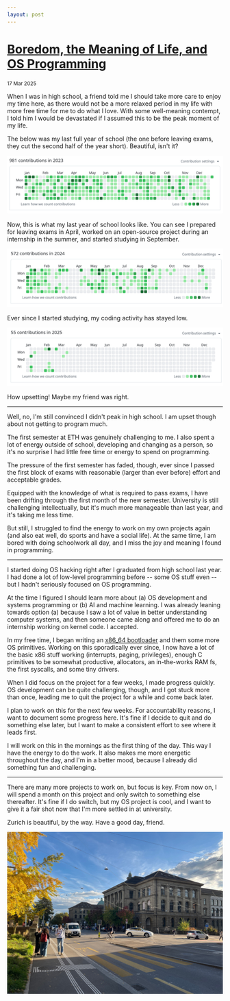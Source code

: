 ```yaml
---
layout: post
---
```


<h1 class="post-title">
    <a href="/boredom-and-meaning.html">Boredom, the Meaning of Life, and OS Programming</a>
</h1>

<small>
    <time datetime="2025-03-17">17 Mar 2025</time>
</small>

When I was in high school, a friend told me I should take more
care to enjoy my time here, as there would not be a more relaxed
period in my life with more free time for me to do what I love.
With some well-meaning contempt, I told him I would be devastated
if I assumed this to be the peak moment of my life.

The below was my last full year of school (the one before leaving exams, they cut the second half of the year short). Beautiful, isn't it?

![GitHub activity graph showing almost daily contributions throughout 2023](/public/figures/2023-git-activity.png)

Now, this is what my last year of school looks like. You can see
I prepared for leaving exams in April, worked on an open-source
project during an internship in the summer, and started studying in
September.

![GitHub activity graph showing alternating high and low activity throughout 2024](/public/figures/2024-git-activity.png)


Ever since I started studying, my coding activity has stayed low.

![GitHub activity graph showing almost no contributions since the start of 2025](/public/figures/2025-git-activity.png)

How upsetting! Maybe my friend was right.

---

Well, no, I'm still convinced I didn't peak in high school. I am
upset though about not getting to program much.

The first semester at ETH was genuinely challenging to me. I
also spent a lot of energy outside of school, developing and
changing as a person, so it's no surprise I had little free
time or energy to spend on programming.

The pressure of the first semester has faded, though, ever since
I passed the first block of exams with reasonable (larger
than ever before) effort and acceptable grades.

Equipped with the knowledge of what is required to pass exams, I
have been drifting through the first month of the new semester.
University is still challenging intellectually, but it's much more
manageable than last year, and it's taking me less time.

But still, I struggled to find the energy to work on my own
projects again (and also eat well, do sports and have a social
life). At the same time, I am bored with doing schoolwork all day,
and I miss the joy and meaning I found in programming.

---

I started doing OS hacking right after I graduated from high school
last year. I had done a lot of low-level programming before -- some
OS stuff even -- but I hadn't seriously focused on OS programming.

At the time I figured I should learn more about (a) OS development and
systems programming or (b) AI and machine learning. I was already
leaning towards option (a) because I saw a lot of value in better
understanding computer systems, and then someone came along and
offered me to do an internship working on kernel code. I accepted.

In my free time, I began writing an [x86\_64 bootloader](/setting-up-an-x86-cpu.html)
and them some more OS primitives. Working on this sporadically
ever since, I now have a lot of the basic x86 stuff working
(interrupts, paging, privileges), enough C primitives to be
somewhat productive, allocators, an in-the-works RAM fs, the
first syscalls, and some tiny drivers.

When I did focus on the project for a few weeks, I made progress
quickly. OS development can be quite challenging, though, and
I got stuck more than once, leading me to quit the project for
a while and come back later.

I plan to work on this for the next few weeks. For accountability
reasons, I want to document some progress here. It's fine if I
decide to quit and do something else later, but I want to make
a consistent effort to see where it leads first.

I will work on this in the mornings as the first thing of the day.
This way I have the energy to do the work. It also makes me more
energetic throughout the day, and I'm in a better mood, because
I already did something fun and challenging.

---

There are many more projects to work on, but focus is key. From
now on, I will spend a month on this project and only switch to
something else thereafter. It's fine if I do switch, but my OS
project is cool, and I want to give it a fair shot now that I'm
more settled in at university.

Zurich is beautiful, by the way. Have a good day, friend.

![View from Rämistrasse at the ETH main building on a sunny fall day](/public/figures/eth-main-building.jpg)

